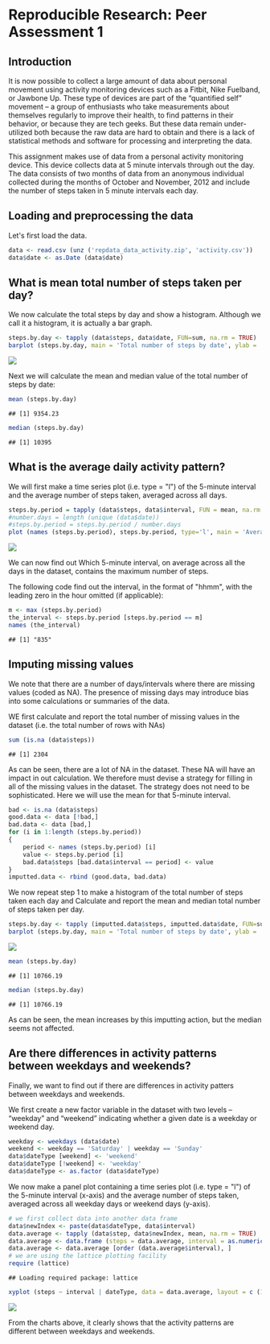# Reproducible Research: Peer Assessment 1

## Introduction

It is now possible to collect a large amount of data about personal movement using activity monitoring devices such as a Fitbit, Nike Fuelband, or Jawbone Up. These type of devices are part of the “quantified self” movement – a group of enthusiasts who take measurements about themselves regularly to improve their health, to find patterns in their behavior, or because they are tech geeks. But these data remain under-utilized both because the raw data are hard to obtain and there is a lack of statistical methods and software for processing and interpreting the data.

This assignment makes use of data from a personal activity monitoring device. This device collects data at 5 minute intervals through out the day. The data consists of two months of data from an anonymous individual collected during the months of October and November, 2012 and include the number of steps taken in 5 minute intervals each day.

## Loading and preprocessing the data

Let's first load the data.


```r
data <- read.csv (unz ('repdata_data_activity.zip', 'activity.csv'))
data$date <- as.Date (data$date)
```

## What is mean total number of steps taken per day?

We now calculate the total steps by day and show a histogram. Although we call it a histogram, it is actually a bar graph.


```r
steps.by.day <- tapply (data$steps, data$date, FUN=sum, na.rm = TRUE)
barplot (steps.by.day, main = 'Total number of steps by date', ylab = 'Steps')
```

![](PA1_template_files/figure-html/unnamed-chunk-2-1.png) 

Next we will calculate the mean and median value of the total number of steps by date:


```r
mean (steps.by.day)
```

```
## [1] 9354.23
```

```r
median (steps.by.day)
```

```
## [1] 10395
```

## What is the average daily activity pattern?

We will first make a time series plot (i.e. type = "l") of the 5-minute interval and the average number of steps taken, averaged across all days.


```r
steps.by.period = tapply (data$steps, data$interval, FUN = mean, na.rm = TRUE)
#number.days = length (unique (data$date))
#steps.by.period = steps.by.period / number.days
plot (names (steps.by.period), steps.by.period, type='l', main = 'Average number of steps by interval', xlab = 'Interval', ylab = 'Average number of steps')
```

![](PA1_template_files/figure-html/unnamed-chunk-4-1.png) 

We can now find out Which 5-minute interval, on average across all the days in the dataset, contains the maximum number of steps.

The following code find out the interval, in the format of "hhmm", with the leading zero in the hour omitted (if applicable):


```r
m <- max (steps.by.period)
the_interval <- steps.by.period [steps.by.period == m]
names (the_interval)
```

```
## [1] "835"
```

## Imputing missing values

We note that there are a number of days/intervals where there are missing values (coded as NA). The presence of missing days may introduce bias into some calculations or summaries of the data.

WE first calculate and report the total number of missing values in the dataset (i.e. the total number of rows with NAs)


```r
sum (is.na (data$steps))
```

```
## [1] 2304
```

As can be seen, there are a lot of NA in the dataset. These NA will have an impact in out calculation. We therefore must devise a strategy for filling in all of the missing values in the dataset. The strategy does not need to be sophisticated. Here we will use the mean for that 5-minute interval.


```r
bad <- is.na (data$steps)
good.data <- data [!bad,]
bad.data <- data [bad,]
for (i in 1:length (steps.by.period))
{
    period <- names (steps.by.period) [i]
    value <- steps.by.period [i]
    bad.data$steps [bad.data$interval == period] <- value
}
imputted.data <- rbind (good.data, bad.data)
```
    
We now repeat step 1 to make a histogram of the total number of steps taken each day and Calculate and report the mean and median total number of steps taken per day.


```r
steps.by.day <- tapply (imputted.data$steps, imputted.data$date, FUN=sum, na.rm = TRUE)
barplot (steps.by.day, main = 'Total number of steps by date', ylab = 'Steps')
```

![](PA1_template_files/figure-html/unnamed-chunk-8-1.png) 

```r
mean (steps.by.day)
```

```
## [1] 10766.19
```

```r
median (steps.by.day)
```

```
## [1] 10766.19
```

As can be seen, the mean increases by this imputting action, but the median seems not affected.

## Are there differences in activity patterns between weekdays and weekends?

Finally, we want to find out if there are differences in activity patters between weekdays and weekends.

We first create a new factor variable in the dataset with two levels – “weekday” and “weekend” indicating whether a given date is a weekday or weekend day.


```r
weekday <- weekdays (data$date)
weekend <- weekday == 'Saturday' | weekday == 'Sunday'
data$dateType [weekend] <- 'weekend'
data$dateType [!weekend] <- 'weekday'
data$dateType <- as.factor (data$dateType)
```

We now make a panel plot containing a time series plot (i.e. type = "l") of the 5-minute interval (x-axis) and the average number of steps taken, averaged across all weekday days or weekend days (y-axis).


```r
# we first collect data into another data frame
data$newIndex <- paste(data$dateType, data$interval)
data.average <- tapply (data$step, data$newIndex, mean, na.rm = TRUE)
data.average <- data.frame (steps = data.average, interval = as.numeric (substring (names (data.average), 9)), dateType = substring (names (data.average), 1, 7), stringsAsFactors = TRUE)
data.average <- data.average [order (data.average$interval), ]
# we are using the lattice plotting facility
require (lattice)
```

```
## Loading required package: lattice
```

```r
xyplot (steps ~ interval | dateType, data = data.average, layout = c (1, 2), type = 'l', xlab = 'Interval', ylab = 'Number of Steps')
```

![](PA1_template_files/figure-html/unnamed-chunk-10-1.png) 

From the charts above, it clearly shows that the activity patterns are different between weekdays and weekends.
